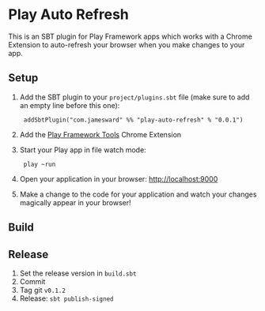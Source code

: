 Play Auto Refresh
=================

This is an SBT plugin for Play Framework apps which works with a Chrome Extension to auto-refresh your browser when you make changes to your app.

Setup
-----

1. Add the SBT plugin to your `project/plugins.sbt` file (make sure to add an empty line before this one):

        addSbtPlugin("com.jamesward" %% "play-auto-refresh" % "0.0.1")

2. Add the [Play Framework Tools](https://chrome.google.com/webstore/detail/play-framework-tools/dchhggpgbommpcjpogaploblnpldbmen) Chrome Extension

3. Start your Play app in file watch mode:

        play ~run

4. Open your application in your browser: [http://localhost:9000](http://localhost:9000)

5. Make a change to the code for your application and watch your changes magically appear in your browser!



Build
-----


Release
-------

1. Set the release version in `build.sbt`
2. Commit
3. Tag git `v0.1.2`
4. Release: `sbt publish-signed`
